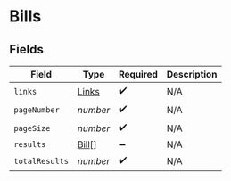 # Bills


## Fields

| Field                                 | Type                                  | Required                              | Description                           |
| ------------------------------------- | ------------------------------------- | ------------------------------------- | ------------------------------------- |
| `links`                               | [Links](../../models/shared/links.md) | :heavy_check_mark:                    | N/A                                   |
| `pageNumber`                          | *number*                              | :heavy_check_mark:                    | N/A                                   |
| `pageSize`                            | *number*                              | :heavy_check_mark:                    | N/A                                   |
| `results`                             | [Bill](../../models/shared/bill.md)[] | :heavy_minus_sign:                    | N/A                                   |
| `totalResults`                        | *number*                              | :heavy_check_mark:                    | N/A                                   |